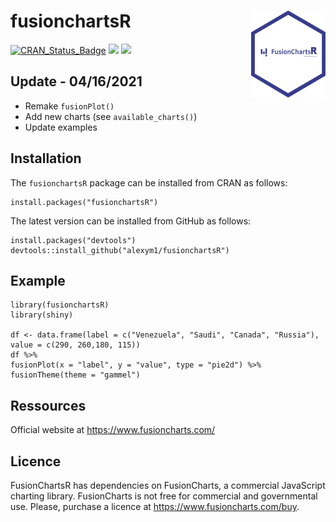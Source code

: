 # fusionchartsR <a href=#><img src='fusionchartsR_logo.png' align="right" height="139" /></a>

[![CRAN_Status_Badge](https://www.r-pkg.org/badges/version/fusionchartsR)](https://cran.r-project.org/package=fusionchartsR)
[![](https://cranlogs.r-pkg.org/badges/fusionchartsR)](https://cran.r-project.org/package=fusionchartsR)
![](https://img.shields.io/badge/github%20version-0.0.2-green.svg)

## Update - 04/16/2021

* Remake `fusionPlot()`
* Add new charts (see `available_charts()`)
* Update examples

## Installation

The `fusionchartsR` package can be installed from CRAN as follows:

```{r eval = FALSE}
install.packages("fusionchartsR")
```

The latest version can be installed from GitHub as follows: 

```{r eval = FALSE}
install.packages("devtools")
devtools::install_github("alexym1/fusionchartsR")
```

## Example

```{r}
library(fusionchartsR)
library(shiny)

df <- data.frame(label = c("Venezuela", "Saudi", "Canada", "Russia"), value = c(290, 260,180, 115))
df %>%
fusionPlot(x = "label", y = "value", type = "pie2d") %>%
fusionTheme(theme = "gammel")
```

## Ressources

Official website at https://www.fusioncharts.com/

## Licence 

FusionChartsR has dependencies on FusionCharts, a commercial JavaScript charting library. FusionCharts is not free for commercial and governmental use. Please, purchase a licence at https://www.fusioncharts.com/buy.
